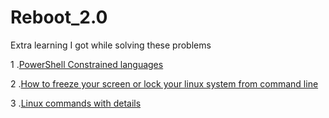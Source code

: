 # Reboot_2.0
Extra learning I got while solving these problems

1 .[PowerShell Constrained languages](https://devblogs.microsoft.com/powershell/powershell-constrained-language-mode/)

2 .[How to freeze your screen or lock your linux system from command line](https://www.networkworld.com/article/3438818/how-to-freeze-and-lock-your-linux-system-and-why-you-would-want-to.html)

3 .[Linux commands with details](https://tldp.org/LDP/abs/html/system.html)

